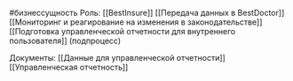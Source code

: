 #бизнессущность 
Роль: [[BestInsure]]
[[Передача данных в BestDoctor]]
[[Мониторинг и реагирование на изменения в законодательстве]]
[[Подготовка управленческой отчетности для внутреннего пользователя]] (подпроцесс)

Документы:
[[Данные для управленческой отчетности]]
[[Управленческая отчетность]]
